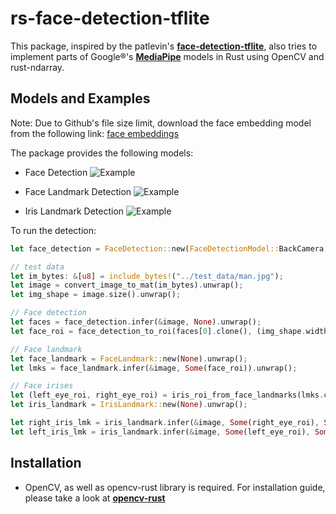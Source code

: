 # rs-face-detection-tflite

This package, inspired by the patlevin's [**face-detection-tflite**](https://github.com/patlevin/face-detection-tflite),
also tries to implement parts of Google®'s [**MediaPipe**](https://mediapipe.dev/#!) models in 
Rust using OpenCV and rust-ndarray.

## Models and Examples

Note: Due to Github's file size limit, download the face embedding model from the following link:
[face embeddings](https://www.digidow.eu/f/datasets/arcface-tensorflowlite/model.tflite)

The package provides the following models:

* Face Detection
    ![Example](https://github.com/okieraised/rs-face-detection-tflite/blob/main/assets/man_bbox.png)

* Face Landmark Detection
    ![Example](https://github.com/okieraised/rs-face-detection-tflite/blob/main/assets/man_landmark.png)

* Iris Landmark Detection
    ![Example](https://github.com/okieraised/rs-face-detection-tflite/blob/main/assets/man_iris.png)

To run the detection:
```rust
let face_detection = FaceDetection::new(FaceDetectionModel::BackCamera, None).unwrap();

// test data
let im_bytes: &[u8] = include_bytes!("../test_data/man.jpg");
let image = convert_image_to_mat(im_bytes).unwrap();
let img_shape = image.size().unwrap();

// Face detection
let faces = face_detection.infer(&image, None).unwrap();
let face_roi = face_detection_to_roi(faces[0].clone(), (img_shape.width, img_shape.height)).unwrap();

// Face landmark
let face_landmark = FaceLandmark::new(None).unwrap();
let lmks = face_landmark.infer(&image, Some(face_roi)).unwrap();

// Face irises
let (left_eye_roi, right_eye_roi) = iris_roi_from_face_landmarks(lmks.clone(), (img_shape.width, img_shape.height)).unwrap();
let iris_landmark = IrisLandmark::new(None).unwrap();

let right_iris_lmk = iris_landmark.infer(&image, Some(right_eye_roi), Some(true)).unwrap();
let left_iris_lmk = iris_landmark.infer(&image, Some(left_eye_roi), Some(false)).unwrap();
```

## Installation
* OpenCV, as well as opencv-rust library is required. For installation guide, please take a look at [**opencv-rust**](https://github.com/twistedfall/opencv-rust)
